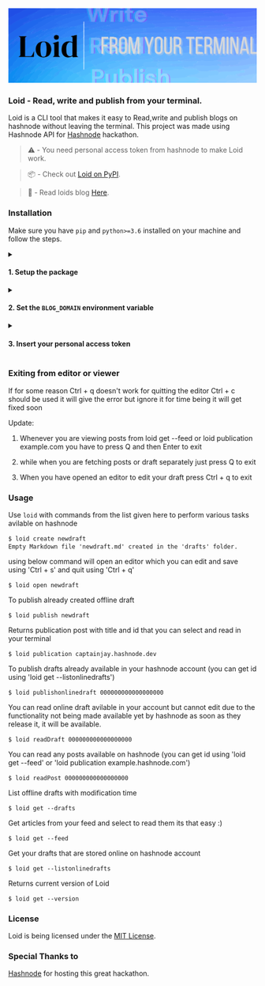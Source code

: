 <img src="media/loidbanner.svg">

### Loid - Read, write and publish from your terminal.

Loid is a CLI tool that makes it easy to Read,write and publish blogs on hashnode without leaving the terminal. This project was made using Hashnode API for [Hashnode](https://hashnode.com/hackathons/apihackathon?source=hashnode-hackathons-listing) hackathon.

> :warning: - You need personal access token from hashnode to make Loid work.

> :package: - Check out <a href="https://pypi.org/project/loid/">Loid on PyPI</a>.

> :book: - Read loids blog <a href="https://captainjay.hashnode.dev/loid-read-write-and-publish-blogs-on-hashnode-straight-from-your-terminal">Here</a>.

### Installation
Make sure you have `pip` and `python>=3.6` installed on your machine and follow the steps.

<details>
  <summary><h4>1. Setup the package</h4></summary>

##### Download from PyPI archive
```sh
pip install -U loid
```
or

##### Download from GitHub archive
```sh
pip install git+http://github.com/captain0jay/loid.git
```

> :warning:: Loid is POSIX-friendly. It might not work properly on the Windows machines at the moment.

</details>

<details>
  <summary><h4>2. Set the <code>BLOG_DOMAIN</code> environment variable</h4></summary>

After the package installed on your system, it's time to add the `BLOG_DOMAIN` environment variable. Create an account on [hashnode.com](https://hashnode.com/), train your GPT model and replace your email with `<HASHNODE_BLOG_DOMAIN>` in the following options.

##### > If you use the default bash shell
```sh
echo "export BLOG_DOMAIN=<HASHNODE_BLOG_DOMAIN>" >> ~/.bashrc
```
##### > If you use ZSH
```sh
echo "export BLOG_DOMAIN=<HASHNODE_BLOG_DOMAIN>" >> ~/.zshrc
```

</details>

<details>
  <summary><h4>3. Insert your personal access token</h4></summary>

Now, your account's Personal access token. Simply run `loid get` with `--auth` option and enter your Personal access token.

```sh
loid get --auth
```

</details>

### Exiting from editor or viewer

If for some reason Ctrl + q doesn't work for quitting the editor Ctrl + c should be used it will give the error but ignore it for time being it will get fixed soon

Update:

1. Whenever you are viewing posts from loid get --feed or loid publication example.com you have to press Q and then Enter to exit

2. while when you are fetching posts or draft separately just press Q to exit

3. When you have opened an editor to edit your draft press Ctrl + q to exit

### Usage
Use `loid` with commands from the list given here to perform various tasks avilable on hashnode

```
$ loid create newdraft
Empty Markdown file 'newdraft.md' created in the 'drafts' folder.
```
using below command will open an editor which you can edit and save using 'Ctrl + s' and quit using 'Ctrl + q'
```
$ loid open newdraft
```
To publish already created offline draft
```
$ loid publish newdraft
```
Returns publication post with title and id that you can select and read in your terminal
```
$ loid publication captainjay.hashnode.dev
```
To publish drafts already available in your hashnode account (you can get id using 'loid get --listonlinedrafts')
```
$ loid publishonlinedraft 000000000000000000
```
You can read online draft avilable in your account but cannot edit due to the functionality not being made available yet by hashnode as soon as they release it, it will be available.
```
$ loid readDraft 000000000000000000
```
You can read any posts available on hashnode (you can get id using 'loid get --feed' or 'loid publication example.hashnode.com')
```
$ loid readPost 000000000000000000
```
List offline drafts with modification time 
```
$ loid get --drafts
```
Get articles from your feed and select to read them its that easy :)
```
$ loid get --feed
```
Get your drafts that are stored online on hashnode account
```
$ loid get --listonlinedrafts
```
Returns current version of Loid
```
$ loid get --version
```
### License
Loid is being licensed under the [MIT License](https://github.com/captain0jay/loid/blob/main/LICENSE).

### Special Thanks to
[Hashnode](https://hashnode.com) for hosting this great hackathon.
